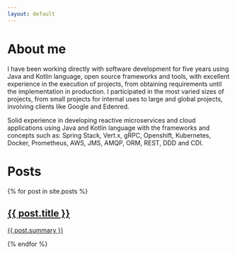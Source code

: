 ```yaml
---
layout: default
---
```


# About me

I have been working directly with software development for five years using Java and Kotlin language, open source frameworks and tools, with excellent experience in the execution of projects, from obtaining requirements until the implementation in production. I participated in the most varied sizes of projects, from small projects for internal uses to large and global projects, involving clients like Google and Edenred.

Solid experience in developing reactive microservices and cloud applications using Java and Kotlin language with the frameworks and concepts such as: Spring Stack, Vert.x, gRPC, Openshift, Kubernetes, Docker, Prometheus, AWS, JMS, AMQP, ORM, REST, DDD and CDI. 

# Posts

<div>
  {% for post in site.posts %}
      <a href="{{ post.url }}">
        <div>
           <h2>{{ post.title }}</h2>
           <p>{{ post.summary }}</p>
        </div>
      </a>
  {% endfor %}
</div>